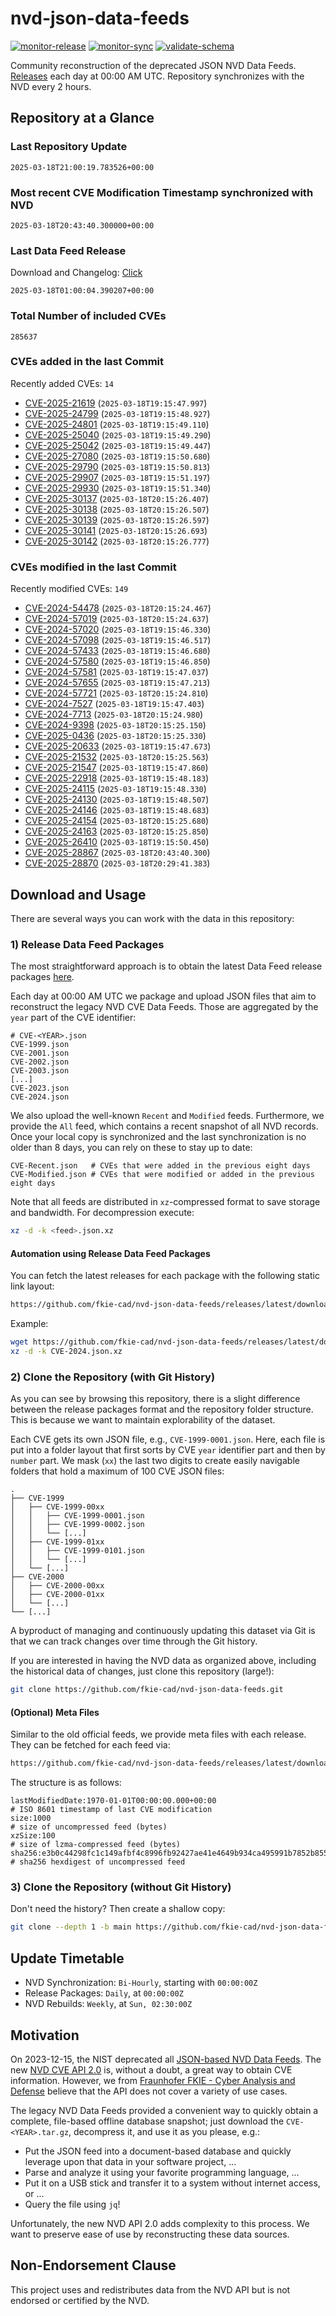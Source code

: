 # nvd-json-data-feeds

[![monitor-release](https://github.com/fkie-cad/nvd-json-data-feeds/actions/workflows/monitor_release.yml/badge.svg)](https://github.com/fkie-cad/nvd-json-data-feeds/actions/workflows/monitor_release.yml)
[![monitor-sync](https://github.com/fkie-cad/nvd-json-data-feeds/actions/workflows/monitor_sync.yml/badge.svg)](https://github.com/fkie-cad/nvd-json-data-feeds/actions/workflows/monitor_sync.yml)
[![validate-schema](https://github.com/fkie-cad/nvd-json-data-feeds/actions/workflows/validate_schema.yml/badge.svg)](https://github.com/fkie-cad/nvd-json-data-feeds/actions/workflows/validate_schema.yml)

Community reconstruction of the deprecated JSON NVD Data Feeds.
[Releases](https://github.com/fkie-cad/nvd-json-data-feeds/releases/latest) each day at 00:00 AM UTC.
Repository synchronizes with the NVD every 2 hours.

## Repository at a Glance

### Last Repository Update

```plain
2025-03-18T21:00:19.783526+00:00
```

### Most recent CVE Modification Timestamp synchronized with NVD

```plain
2025-03-18T20:43:40.300000+00:00
```

### Last Data Feed Release

Download and Changelog: [Click](https://github.com/fkie-cad/nvd-json-data-feeds/releases/latest)

```plain
2025-03-18T01:00:04.390207+00:00
```

### Total Number of included CVEs

```plain
285637
```

### CVEs added in the last Commit

Recently added CVEs: `14`

- [CVE-2025-21619](CVE-2025/CVE-2025-216xx/CVE-2025-21619.json) (`2025-03-18T19:15:47.997`)
- [CVE-2025-24799](CVE-2025/CVE-2025-247xx/CVE-2025-24799.json) (`2025-03-18T19:15:48.927`)
- [CVE-2025-24801](CVE-2025/CVE-2025-248xx/CVE-2025-24801.json) (`2025-03-18T19:15:49.110`)
- [CVE-2025-25040](CVE-2025/CVE-2025-250xx/CVE-2025-25040.json) (`2025-03-18T19:15:49.290`)
- [CVE-2025-25042](CVE-2025/CVE-2025-250xx/CVE-2025-25042.json) (`2025-03-18T19:15:49.447`)
- [CVE-2025-27080](CVE-2025/CVE-2025-270xx/CVE-2025-27080.json) (`2025-03-18T19:15:50.680`)
- [CVE-2025-29790](CVE-2025/CVE-2025-297xx/CVE-2025-29790.json) (`2025-03-18T19:15:50.813`)
- [CVE-2025-29907](CVE-2025/CVE-2025-299xx/CVE-2025-29907.json) (`2025-03-18T19:15:51.197`)
- [CVE-2025-29930](CVE-2025/CVE-2025-299xx/CVE-2025-29930.json) (`2025-03-18T19:15:51.340`)
- [CVE-2025-30137](CVE-2025/CVE-2025-301xx/CVE-2025-30137.json) (`2025-03-18T20:15:26.407`)
- [CVE-2025-30138](CVE-2025/CVE-2025-301xx/CVE-2025-30138.json) (`2025-03-18T20:15:26.507`)
- [CVE-2025-30139](CVE-2025/CVE-2025-301xx/CVE-2025-30139.json) (`2025-03-18T20:15:26.597`)
- [CVE-2025-30141](CVE-2025/CVE-2025-301xx/CVE-2025-30141.json) (`2025-03-18T20:15:26.693`)
- [CVE-2025-30142](CVE-2025/CVE-2025-301xx/CVE-2025-30142.json) (`2025-03-18T20:15:26.777`)


### CVEs modified in the last Commit

Recently modified CVEs: `149`

- [CVE-2024-54478](CVE-2024/CVE-2024-544xx/CVE-2024-54478.json) (`2025-03-18T20:15:24.467`)
- [CVE-2024-57019](CVE-2024/CVE-2024-570xx/CVE-2024-57019.json) (`2025-03-18T20:15:24.637`)
- [CVE-2024-57020](CVE-2024/CVE-2024-570xx/CVE-2024-57020.json) (`2025-03-18T19:15:46.330`)
- [CVE-2024-57098](CVE-2024/CVE-2024-570xx/CVE-2024-57098.json) (`2025-03-18T19:15:46.517`)
- [CVE-2024-57433](CVE-2024/CVE-2024-574xx/CVE-2024-57433.json) (`2025-03-18T19:15:46.680`)
- [CVE-2024-57580](CVE-2024/CVE-2024-575xx/CVE-2024-57580.json) (`2025-03-18T19:15:46.850`)
- [CVE-2024-57581](CVE-2024/CVE-2024-575xx/CVE-2024-57581.json) (`2025-03-18T19:15:47.037`)
- [CVE-2024-57655](CVE-2024/CVE-2024-576xx/CVE-2024-57655.json) (`2025-03-18T19:15:47.213`)
- [CVE-2024-57721](CVE-2024/CVE-2024-577xx/CVE-2024-57721.json) (`2025-03-18T20:15:24.810`)
- [CVE-2024-7527](CVE-2024/CVE-2024-75xx/CVE-2024-7527.json) (`2025-03-18T19:15:47.403`)
- [CVE-2024-7713](CVE-2024/CVE-2024-77xx/CVE-2024-7713.json) (`2025-03-18T20:15:24.980`)
- [CVE-2024-9398](CVE-2024/CVE-2024-93xx/CVE-2024-9398.json) (`2025-03-18T20:15:25.150`)
- [CVE-2025-0436](CVE-2025/CVE-2025-04xx/CVE-2025-0436.json) (`2025-03-18T20:15:25.330`)
- [CVE-2025-20633](CVE-2025/CVE-2025-206xx/CVE-2025-20633.json) (`2025-03-18T19:15:47.673`)
- [CVE-2025-21532](CVE-2025/CVE-2025-215xx/CVE-2025-21532.json) (`2025-03-18T20:15:25.563`)
- [CVE-2025-21547](CVE-2025/CVE-2025-215xx/CVE-2025-21547.json) (`2025-03-18T19:15:47.860`)
- [CVE-2025-22918](CVE-2025/CVE-2025-229xx/CVE-2025-22918.json) (`2025-03-18T19:15:48.183`)
- [CVE-2025-24115](CVE-2025/CVE-2025-241xx/CVE-2025-24115.json) (`2025-03-18T19:15:48.330`)
- [CVE-2025-24130](CVE-2025/CVE-2025-241xx/CVE-2025-24130.json) (`2025-03-18T19:15:48.507`)
- [CVE-2025-24146](CVE-2025/CVE-2025-241xx/CVE-2025-24146.json) (`2025-03-18T19:15:48.683`)
- [CVE-2025-24154](CVE-2025/CVE-2025-241xx/CVE-2025-24154.json) (`2025-03-18T20:15:25.680`)
- [CVE-2025-24163](CVE-2025/CVE-2025-241xx/CVE-2025-24163.json) (`2025-03-18T20:15:25.850`)
- [CVE-2025-26410](CVE-2025/CVE-2025-264xx/CVE-2025-26410.json) (`2025-03-18T19:15:50.450`)
- [CVE-2025-28867](CVE-2025/CVE-2025-288xx/CVE-2025-28867.json) (`2025-03-18T20:43:40.300`)
- [CVE-2025-28870](CVE-2025/CVE-2025-288xx/CVE-2025-28870.json) (`2025-03-18T20:29:41.383`)


## Download and Usage

There are several ways you can work with the data in this repository:

### 1) Release Data Feed Packages

The most straightforward approach is to obtain the latest Data Feed release packages [here](https://github.com/fkie-cad/nvd-json-data-feeds/releases/latest).

Each day at 00:00 AM UTC we package and upload JSON files that aim to reconstruct the legacy NVD CVE Data Feeds.
Those are aggregated by the `year` part of the CVE identifier:

```
# CVE-<YEAR>.json
CVE-1999.json
CVE-2001.json
CVE-2002.json
CVE-2003.json
[...]
CVE-2023.json
CVE-2024.json
```

We also upload the well-known `Recent` and `Modified` feeds.
Furthermore, we provide the `All` feed, which contains a recent snapshot of all NVD records.
Once your local copy is synchronized and the last synchronization is no older than 8 days, you can rely on these to stay up to date:

```plain
CVE-Recent.json   # CVEs that were added in the previous eight days
CVE-Modified.json # CVEs that were modified or added in the previous eight days
```

Note that all feeds are distributed in `xz`-compressed format to save storage and bandwidth.
For decompression execute:

```sh
xz -d -k <feed>.json.xz
```

#### Automation using Release Data Feed Packages

You can fetch the latest releases for each package with the following static link layout:

```sh
https://github.com/fkie-cad/nvd-json-data-feeds/releases/latest/download/CVE-<YEAR>.json.xz
```

Example:

```sh
wget https://github.com/fkie-cad/nvd-json-data-feeds/releases/latest/download/CVE-2024.json.xz
xz -d -k CVE-2024.json.xz
```

### 2) Clone the Repository (with Git History)

As you can see by browsing this repository, there is a slight difference between the release packages format and the repository folder structure.
This is because we want to maintain explorability of the dataset.

Each CVE gets its own JSON file, e.g., `CVE-1999-0001.json`.
Here, each file is put into a folder layout that first sorts by CVE `year` identifier part and then by `number` part.
We mask (`xx`) the last two digits to create easily navigable folders that hold a maximum of 100 CVE JSON files:

```plain
.
├── CVE-1999
│   ├── CVE-1999-00xx
│   │   ├── CVE-1999-0001.json
│   │   ├── CVE-1999-0002.json
│   │   └── [...]
│   ├── CVE-1999-01xx
│   │   ├── CVE-1999-0101.json
│   │   └── [...]
│   └── [...]
├── CVE-2000
│   ├── CVE-2000-00xx
│   ├── CVE-2000-01xx
│   └── [...]
└── [...]
```

A byproduct of managing and continuously updating this dataset via Git is that we can track changes over time through the Git history.

If you are interested in having the NVD data as organized above, including the historical data of changes, just clone this repository (large!):

```sh
git clone https://github.com/fkie-cad/nvd-json-data-feeds.git
```

#### (Optional) Meta Files

Similar to the old official feeds, we provide meta files with each release. They can be fetched for each feed via:

```sh
https://github.com/fkie-cad/nvd-json-data-feeds/releases/latest/download/CVE-<YEAR>.meta
```

The structure is as follows:

```plain
lastModifiedDate:1970-01-01T00:00:00.000+00:00                          # ISO 8601 timestamp of last CVE modification
size:1000                                                               # size of uncompressed feed (bytes)
xzSize:100                                                              # size of lzma-compressed feed (bytes)
sha256:e3b0c44298fc1c149afbf4c8996fb92427ae41e4649b934ca495991b7852b855 # sha256 hexdigest of uncompressed feed
```

### 3) Clone the Repository (without Git History)

Don't need the history? Then create a shallow copy:

```sh
git clone --depth 1 -b main https://github.com/fkie-cad/nvd-json-data-feeds.git
```


## Update Timetable

* NVD Synchronization: `Bi-Hourly`, starting with `00:00:00Z`
* Release Packages: `Daily`, at `00:00:00Z`
* NVD Rebuilds: `Weekly`, at `Sun, 02:30:00Z`


## Motivation

On 2023-12-15, the NIST deprecated all [JSON-based NVD Data Feeds](https://nvd.nist.gov/vuln/data-feeds#divRetirementBanner-1).
The new [NVD CVE API 2.0](https://nvd.nist.gov/developers/vulnerabilities) is, without a doubt, a great way to obtain CVE information.
However, we from [Fraunhofer FKIE - Cyber Analysis and Defense](https://www.fkie.fraunhofer.de/en/departments/cad.html) believe that the API does not cover a variety of use cases.

The legacy NVD Data Feeds provided a convenient way to quickly obtain a complete, file-based offline database snapshot; just download the `CVE-<YEAR>.tar.gz`, decompress it, and use it as you please, e.g.:

- Put the JSON feed into a document-based database and quickly leverage upon that data in your software project, ...
- Parse and analyze it using your favorite programming language, ...
- Put it on a USB stick and transfer it to a system without internet access, or ...
- Query the file using `jq`!

Unfortunately, the new NVD API 2.0 adds complexity to this process.
We want to preserve ease of use by reconstructing these data sources.

## Non-Endorsement Clause

This project uses and redistributes data from the NVD API but is not endorsed or certified by the NVD.